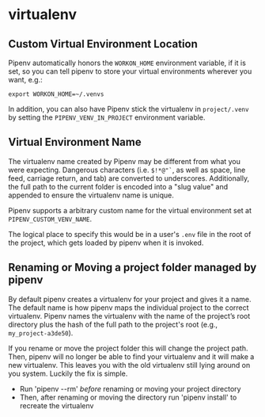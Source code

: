 # virtualenv

## Custom Virtual Environment Location

Pipenv automatically honors the `WORKON_HOME` environment variable, if it
is set, so you can tell pipenv to store your virtual environments
wherever you want, e.g.:

    export WORKON_HOME=~/.venvs

In addition, you can also have Pipenv stick the virtualenv in `project/.venv` by setting the `PIPENV_VENV_IN_PROJECT` environment variable.

## Virtual Environment Name

The virtualenv name created by Pipenv may be different from what you were expecting.
Dangerous characters (i.e. `` $!*@"` ``, as well as space, line feed, carriage return,
and tab) are converted to underscores. Additionally, the full path to the current
folder is encoded into a "slug value" and appended to ensure the virtualenv name
is unique.

Pipenv supports a arbitrary custom name for the virtual environment set at `PIPENV_CUSTOM_VENV_NAME`.

The logical place to specify this would be in a user's `.env` file in the root of the project, which gets loaded by pipenv when it is invoked.

## Renaming or Moving a project folder managed by pipenv
By default pipenv creates a virtualenv for your project and gives it a name. The default name is how pipenv maps the individual project to the correct virtualenv. Pipenv names the virtualenv with the name of the project’s root directory plus the hash of the full path to the project's root (e.g., `my_project-a3de50`).

If you rename or move the project folder this will change the project path.  Then, pipenv will no longer be able to find your virtualenv and it will make a new virtualenv. This leaves you with the old virtualenv still lying around on you system.  Luckily the fix is simple.
- Run 'pipenv --rm' *before* renaming or moving your project directory 
- Then, after renaming or moving the directory run 'pipenv install' to recreate the virtualenv